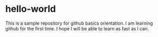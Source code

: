 # hello-world
This is a sample repository for github basics orientation.
I am learning github for the first time.
I hope I will be able to learn as fast as I can.
